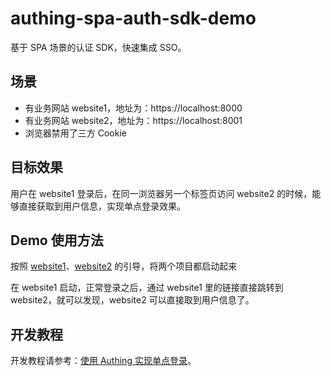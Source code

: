# authing-spa-auth-sdk-demo

基于 SPA 场景的认证 SDK，快速集成 SSO。

## 场景

- 有业务网站 website1，地址为：https://localhost:8000
- 有业务网站 website2，地址为：https://localhost:8001
- 浏览器禁用了三方 Cookie


## 目标效果

用户在 website1 登录后，在同一浏览器另一个标签页访问 website2 的时候，能够直接获取到用户信息，实现单点登录效果。


## Demo 使用方法

按照 [website1](./website1/README.md)、[website2](./website2/README.md) 的引导，将两个项目都启动起来

在 website1 启动，正常登录之后，通过 website1 里的链接直接跳转到 website2，就可以发现，website2 可以直接取到用户信息了。


## 开发教程

开发教程请参考：[使用 Authing 实现单点登录](https://docs.authing.cn/v2/reference/sdk-for-sso-spa.html)。
